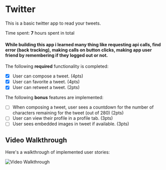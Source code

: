 # Twitter 

This is a basic twitter app to read your tweets.

Time spent: **7** hours spent in total

#### While building this app i learned many thing like requesting api calls, find error (back tracking), making calls on button clicks, making app user friend by remembering if they logged out or not.

The following **required** functionality is completed:

- [x] User can compose a tweet. (4pts)
- [x] User can favorite a tweet. (4pts)
- [x] User can retweet a tweet. (2pts)

The following **bonus** features are implemented:

- [ ] When composing a tweet, user sees a countdown for the number of characters remaining for the tweet (out of 280) (2pts)
- [ ] User can view their profile in a profile tab. (3pts)
- [ ] User sees embedded images in tweet if available. (3pts)

## Video Walkthrough

Here's a walkthrough of implemented user stories:

<img src='http://g.recordit.co/rVxoeNu3Vb.gif' title='Video Walkthrough' width='' alt='Video Walkthrough' />
